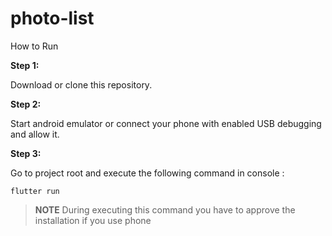 # photo-list
How to Run 

**Step 1:**

Download or clone this repository.

**Step 2:**

Start android emulator or connect your phone with enabled USB debugging and allow it.

**Step 3:**

Go to project root and execute the following command in console : 

```
flutter run
```

> **NOTE** During executing this command you have to approve the installation if you use phone



